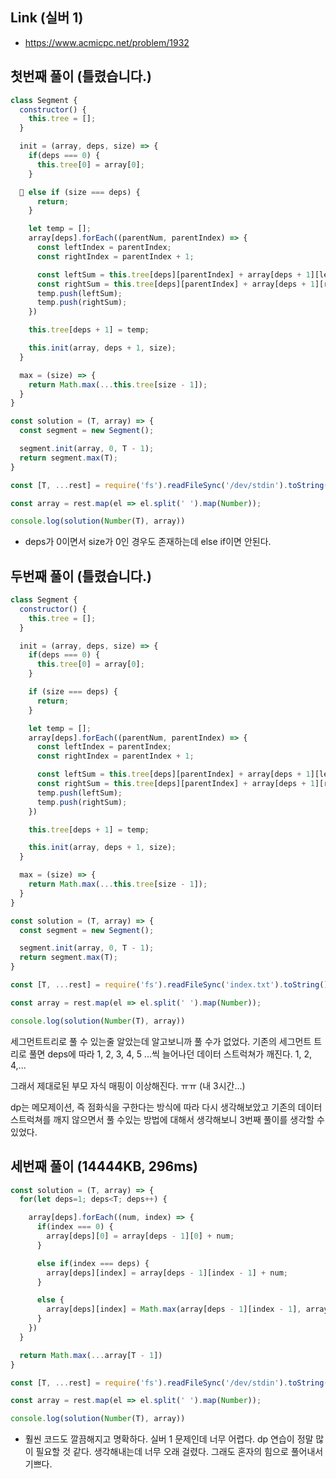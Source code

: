 ## Link (실버 1)      

- https://www.acmicpc.net/problem/1932    

## 첫번째 풀이 (틀렸습니다.)    

```javascript
class Segment {
  constructor() {
    this.tree = [];
  }

  init = (array, deps, size) => {
    if(deps === 0) {
      this.tree[0] = array[0];
    }

  🌟 else if (size === deps) {
      return;
    }

    let temp = [];
    array[deps].forEach((parentNum, parentIndex) => {
      const leftIndex = parentIndex;
      const rightIndex = parentIndex + 1;

      const leftSum = this.tree[deps][parentIndex] + array[deps + 1][leftIndex];
      const rightSum = this.tree[deps][parentIndex] + array[deps + 1][rightIndex];
      temp.push(leftSum);
      temp.push(rightSum);
    })

    this.tree[deps + 1] = temp;

    this.init(array, deps + 1, size);
  }

  max = (size) => {
    return Math.max(...this.tree[size - 1]);
  }
}

const solution = (T, array) => {
  const segment = new Segment();

  segment.init(array, 0, T - 1);
  return segment.max(T);
}

const [T, ...rest] = require('fs').readFileSync('/dev/stdin').toString().trim().split('\n');

const array = rest.map(el => el.split(' ').map(Number));

console.log(solution(Number(T), array))
```

- deps가 0이면서 size가 0인 경우도 존재하는데 else if이면 안된다.  

## 두번째 풀이 (틀렸습니다.)

```javascript
class Segment {
  constructor() {
    this.tree = [];
  }

  init = (array, deps, size) => {
    if(deps === 0) {
      this.tree[0] = array[0];
    }

    if (size === deps) {
      return;
    }

    let temp = [];
    array[deps].forEach((parentNum, parentIndex) => {
      const leftIndex = parentIndex;
      const rightIndex = parentIndex + 1;

      const leftSum = this.tree[deps][parentIndex] + array[deps + 1][leftIndex];
      const rightSum = this.tree[deps][parentIndex] + array[deps + 1][rightIndex];
      temp.push(leftSum);
      temp.push(rightSum);
    })

    this.tree[deps + 1] = temp;

    this.init(array, deps + 1, size);
  }

  max = (size) => {
    return Math.max(...this.tree[size - 1]);
  }
}

const solution = (T, array) => {
  const segment = new Segment();

  segment.init(array, 0, T - 1);
  return segment.max(T);
}

const [T, ...rest] = require('fs').readFileSync('index.txt').toString().trim().split('\n');

const array = rest.map(el => el.split(' ').map(Number));

console.log(solution(Number(T), array))
```

세그먼트트리로 풀 수 있는줄 알았는데 알고보니까 풀 수가 없었다. 기존의 세그먼트 트리로 풀면 deps에 따라 1, 2, 3, 4, 5 ...씩 늘어나던 데이터 스트럭쳐가 깨진다. 1, 2, 4,...    

그래서 제대로된 부모 자식 매핑이 이상해진다. ㅠㅠ (내 3시간...)

dp는 메모제이션, 즉 점화식을 구한다는 방식에 따라 다시 생각해보았고 기존의 데이터 스트럭쳐를 깨지 않으면서 풀 수있는 방법에 대해서 생각해보니 3번째 풀이를 생각할 수 있었다.    

## 세번째 풀이 (14444KB, 296ms)  

```javascript
const solution = (T, array) => {
  for(let deps=1; deps<T; deps++) {

    array[deps].forEach((num, index) => {
      if(index === 0) {
        array[deps][0] = array[deps - 1][0] + num;
      }

      else if(index === deps) {
        array[deps][index] = array[deps - 1][index - 1] + num;
      }

      else {
        array[deps][index] = Math.max(array[deps - 1][index - 1], array[deps - 1][index]) + num
      }
    })
  }

  return Math.max(...array[T - 1])
}

const [T, ...rest] = require('fs').readFileSync('/dev/stdin').toString().trim().split('\n');

const array = rest.map(el => el.split(' ').map(Number));

console.log(solution(Number(T), array))
```

- 훨씬 코드도 깔끔해지고 명확하다. 실버 1 문제인데 너무 어렵다. dp 연습이 정말 많이 필요할 것 같다. 생각해내는데 너무 오래 걸렸다. 그래도 혼자의 힘으로 풀어내서 기쁘다.
